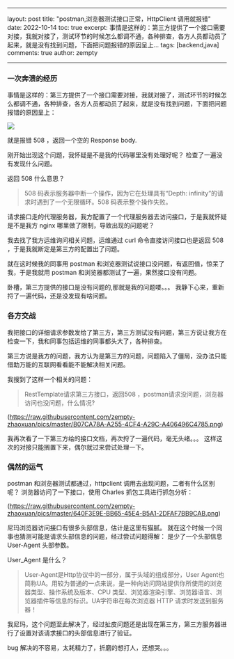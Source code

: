 
---

layout: post
title: "postman,浏览器测试接口正常，HttpClient 调用就报错"
date: 2022-10-14
toc: true
excerpt: 事情是这样的：第三方提供了一个接口需要对接，我就对接了，测试环节的时候怎么都调不通，各种排查，各方人员都动员了起来，就是没有找到问题，下面把问题报错的原因呈上...
tags: [backend,java]
comments: true
author: zempty

---

### 一次奔溃的经历

事情是这样的：第三方提供了一个接口需要对接，我就对接了，测试环节的时候怎么都调不通，各种排查，各方人员都动员了起来，就是没有找到问题，下面把问题报错的原因呈上：

![][image-1]

就是报错 508 ，返回一个空的 Response body.

刚开始出现这个问题，我怀疑是不是我的代码哪里没有处理好呢？
检查了一遍没有发现什么问题。

返回 508 什么意思？
> 508 码表示服务器中断一个操作，因为它在处理具有“Depth: infinity”的请求时遇到了一个无限循环。508 码表示整个操作失败。

请求接口走的代理服务器，我方配置了一个代理服务器去访问接口，于是我就怀疑是不是我方 nginx 哪里做了限制，导致出现的问题呢？

我去找了我方运维询问相关问题，运维通过 curl 命令直接访问接口也是返回 508 ，于是我就断定是第三方的配置出了问题。

就在这时候我的同事用 postman 和浏览器测试说接口没问题，有返回值，惊呆了我，于是我就用 postman 和浏览器都测试了一遍，果然接口没有问题。

卧槽，第三方提供的接口是没有问题的,那就是我的问题喽。。。
我静下心来，重新捋了一遍代码，还是没发现有啥问题。

### 各方交战

我把接口的详细请求参数发给了第三方，第三方测试没有问题，第三方说让我方在检查一下，我和同事包括运维的同事都头大了，各种排查。

第三方说是我方的问题，我方认为是第三方的问题，问题陷入了僵局，没办法只能借助万能的互联网看看能不能解决相关问题。

我搜到了这样一个相关的问题：

> RestTemplate请求第三方接口，返回508 ，postman请求没问题，浏览器访问也没问题，什么情况?

![]()(https://raw.githubusercontent.com/zempty-zhaoxuan/pics/master/B07CA78A-A255-4CF4-A29C-A406496C4785.png)

我再次看了一下第三方给的接口文档，再次捋了一遍代码，毫无头绪。。。
这样这次的对接只能搁置下来，偶尔就过来尝试处理一下。

### 偶然的运气

postman 和浏览器测试都通过，httpclient 调用去出现问题，二者有什么区别呢？
浏览器访问了一下接口，使用 Charles 抓包工具进行抓包分析：

![]()(https://raw.githubusercontent.com/zempty-zhaoxuan/pics/master/640F3E9E-BB65-45E4-B5A1-2DFAF7BB9CAB.png)

尼玛浏览器访问接口有很多头部信息，估计是这里有猫腻。
就在这个时候一个同事也猜测可能是请求头部信息的问题，经过尝试问题得解：
是少了一个头部信息 User-Agent 头部参数。

User\_Agent 是什么？
> User-Agent是Http协议中的一部分，属于头域的组成部分，User Agent也简称UA。用较为普通的一点来说，是一种向访问网站提供你所使用的浏览器类型、操作系统及版本、CPU 类型、浏览器渲染引擎、浏览器语言、浏览器插件等信息的标识。UA字符串在每次浏览器 HTTP 请求时发送到服务器！

我尼玛，这个问题至此解决了，经过扯皮问题还是出现在第三方，第三方服务器进行了设置对该请求接口的头部信息进行了验证。

bug 解决的不容易，太耗精力了，折磨的想打人，还想哭。。。



[image-1]:	https://raw.githubusercontent.com/zempty-zhaoxuan/pics/master/508test.png